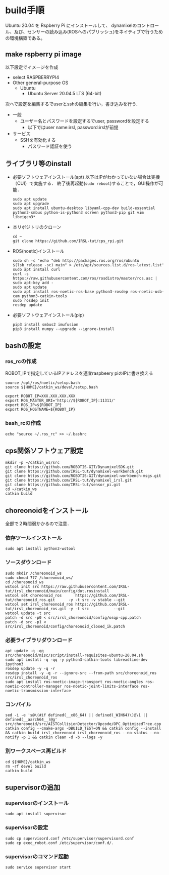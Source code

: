 # build手順

Ubuntu 20.04 を Rspberry Pi にインストールして、
dynamixelのコントロール、及び、センサーの読み込み(ROSへのパブリッシュ)をネイティブで行うための環境構築である。

## make rspberry pi image
以下設定でイメージを作成
- select RASPBERRYPI4
- Other general-purpose OS
    - Ubuntu
        - Ubuntu Server 20.04.5 LTS (64-bit)

次へで設定を編集するでuserとsshの編集を行い，書き込みを行う．
- 一般
    - ユーザー名とパスワードを設定するでuser, passwordを設定する
        - 以下ではuser name:irsl, password:irslが前提
- サービス
    - SSHを有効化する
        - パスワード認証を使う

## ライブラリ等のinstall 
- 必要ソフトウェアインストール(apt)
    以下はIPがわかっていない場合は実機（CUI）で実施する．
    終了後再起動(```sudo reboot```)することで，GUI操作が可能．
    ```
    sudo apt update
    sudo apt upgrade
    sudo apt install ubuntu-desktop libyaml-cpp-dev build-essential python3-smbus python-is-python3 screen python3-pip git vim libeigen3*
    ```
- 本リポジトリのクローン
    ```
    cd ~
    git clone https://github.com/IRSL-tut/cps_rpi.git
    ```
- ROS(noetic)インストール
    ```
    sudo sh -c 'echo "deb http://packages.ros.org/ros/ubuntu $(lsb_release -sc) main" > /etc/apt/sources.list.d/ros-latest.list'
    sudo apt install curl
    curl -s https://raw.githubusercontent.com/ros/rosdistro/master/ros.asc | sudo apt-key add -
    sudo apt update
    sudo apt install ros-noetic-ros-base python3-rosdep ros-noetic-usb-cam python3-catkin-tools
    sudo rosdep init
    rosdep update
    ```
- 必要ソフトウェアインストール(pip)
    ```
    pip3 install smbus2 imufusion
    pip3 install numpy --upgrade --ignore-install
    ```

## bashの設定

### ros_rcの作成
ROBOT_IPで指定しているIPアドレスを適宜raspbeery piのIPに書き換える
```
source /opt/ros/noetic/setup.bash
source ${HOME}/catkin_ws/devel/setup.bash

export ROBOT_IP=XXX.XXX.XXX.XXX
export ROS_MASTER_URI='http://${ROBOT_IP}:11311/'
export ROS_IP=${ROBOT_IP}
export ROS_HOSTNAME=${ROBOT_IP}
```

### bash_rcの作成

```
echo "source ~/.ros_rc" >> ~/.bashrc
```

## cps関係ソフトウェア設定
```
mkdir -p ~/catkin_ws/src
git clone https://github.com/ROBOTIS-GIT/DynamixelSDK.git
git clone https://github.com/IRSL-tut/dynamixel-workbench.git
git clone https://github.com/ROBOTIS-GIT/dynamixel-workbench-msgs.git
git clone https://github.com/IRSL-tut/dynamixel_irsl.git
git clone https://github.com/IRSL-tut/sensor_pi.git
cd ~/catkin_ws
catkin build
```

## choreonoidをインストール
全部で２時間弱かかるので注意．
### 依存ツールインストール
```
sudo apt install python3-wstool
```
### ソースダウンロード
```
sudo mkdir /choreonoid_ws
sudo chmod 777 /choreonoid_ws/
cd /choreonoid_ws
wstool init src https://raw.githubusercontent.com/IRSL-tut/irsl_choreonoid/main/config/dot.rosinstall 
wstool set choreonoid_ros      https://github.com/IRSL-tut/choreonoid_ros.git      -y -t src -v stable --git
wstool set irsl_choreonoid_ros https://github.com/IRSL-tut/irsl_choreonoid_ros.git -y -t src           --git
wstool update -t src
patch -d src -p0 < src/irsl_choreonoid/config/osqp-cpp.patch
patch -d src -p1 < src/irsl_choreonoid/config/choreonoid_closed_ik.patch
```
### 必要ライブラリダウンロード
```
apt update -q -qq
src/choreonoid/misc/script/install-requisites-ubuntu-20.04.sh
sudo apt install -q -qq -y python3-catkin-tools libreadline-dev ipython3
rosdep update -y -q -r
rosdep install -y -q -r --ignore-src --from-path src/choreonoid_ros src/irsl_choreonoid_ros
sudo apt install ros-noetic-image-transport ros-noetic-angles ros-noetic-controller-manager ros-noetic-joint-limits-interface ros-noetic-transmission-interface
```
### コンパイル
```
sed -i -e 's@\(#if defined(__x86_64) || defined(_WIN64)\)@\1 || defined(__aarch64__)@g' src/choreonoid/src/AISTCollisionDetector/Opcode/OPC_OptimizedTree.cpp
catkin config --cmake-args -DBUILD_TEST=ON && catkin config --install && catkin build irsl_choreonoid irsl_choreonoid_ros --no-status --no-notify -p 1 && catkin clean -d -b --logs -y
```
### 別ワークスペース再ビルド
```
cd ${HOME}/catkin_ws
rm -rf devel build
catkin build
```

## supervisorの追加
### supervisorのインストール
```
sudo apt install supervisor
```
### supervisorの設定
```
sudo cp supervisord.conf /etc/supervisor/supervisord.conf
sudo cp exec_robot.conf /etc/supervisor/conf.d/.
```

### supervisorのコマンド起動
```sudo service supervisor start```
